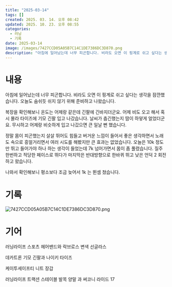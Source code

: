 ```yaml
---
title: "2025-03-14"
tags: []
created: 2025. 03. 14. 오후 08:42
updated: 2025. 10. 23. 오후 08:55
categories:
  - 러닝
  - 기록
date: 2025-03-14
image: /images/7427CCD05A05B7C14C1DE7386DC3D870.png
description: "아침에 일어났는데 너무 피곤합니다. 비라도 오면 이 핑계로 쉬고 싶다는 생각을 잠깐했습니다. 오늘도 숨쉬듯 쉬지 않기 위해 준비하고 나왔습니다. 복장을 확인해보니 온도는 어제랑 같은데 긴팔에 긴바지더군요. 어제 비도 오고 해서 혹시 몰라 타이즈에 기모 긴팔 입고 나갔습니다. 날씨가 춥긴"
---
```


# 내용

아침에 일어났는데 너무 피곤합니다. 비라도 오면 이 핑계로 쉬고 싶다는 생각을 잠깐했습니다. 오늘도 숨쉬듯 쉬지 않기 위해 준비하고 나왔습니다.

복장을 확인해보니 온도는 어제랑 같은데 긴팔에 긴바지더군요. 어제 비도 오고 해서 혹시 몰라 타이즈에 기모 긴팔 입고 나갔습니다. 날씨가 춥긴했는지 땀이 하얗게 얼었더군요. 무시하고 어제랑 비슷하게 입고 나갔으면 큰 일날 뻔 했습니다.

정말 몸이 피곤했는지 살살 뛰어도 힘들고 버거운 느낌이 들어서 좋은 생각하면서 노래도 속으로 흥얼거리면서 여러 시도를 해봤지만 큰 효과는 없었습니다. 오늘은 10k 정도만 뛰고 들어가야 하나 하는 생각이 들었는데 7k 넘어가면서 몸이 좀 풀렸습니다. 질주 한번하고 적당한 페이스로 뛰다가 마지막은 반대방향으로 한바퀴 뛰고 낮은 언덕 2 회전 하고 왔습니다.

나와서 확인해보니 평소보다 조금 늦어서 1k 는 뛴셈 쳤습니다.

# 기록

 ![7427CCD05A05B7C14C1DE7386DC3D870.png](/images/7427CCD05A05B7C14C1DE7386DC3D870.png)

# 기어

러닝라이프 스포츠 헤어밴드와 락브로스 변색 선글라스

데카트론 기모 긴팔과 나이키 타이즈

케이투세이프티 니트 장갑

러닝라이프 트랙션 스테이블 발목 양말 과 써코니 라이드 17
